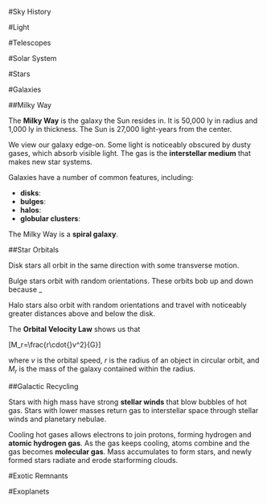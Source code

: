 #Sky History

#Light

#Telescopes

#Solar System

#Stars

#Galaxies

##Milky Way

The **Milky Way** is the galaxy the Sun resides in. It is 50,000 ly in radius and 1,000 ly in thickness. The Sun is 27,000 light-years from the center.

We view our galaxy edge-on. Some light is noticeably obscured by dusty gases, which absorb visible light. The gas is the **interstellar medium** that makes new star systems.

Galaxies have a number of common features, including:

* **disks**:
* **bulges**:
* **halos**:
* **globular clusters**:

The Milky Way is a **spiral galaxy**.

##Star Orbitals

Disk stars all orbit in the same direction with some transverse motion.

Bulge stars orbit with random orientations. These orbits bob up and down because _

Halo stars also orbit with random orientations and travel with noticeably greater distances above and below the disk.

The **Orbital Velocity Law** shows us that

\[M_r=\frac{r\cdot{}v^2}{G}\]

where $v$ is the orbital speed, $r$ is the radius of an object in circular orbit, and $M_r$ is the mass of the galaxy contained within the radius.

##Galactic Recycling

Stars with high mass have strong **stellar winds** that blow bubbles of hot gas. Stars with lower masses return gas to interstellar space through stellar winds and planetary nebulae.

Cooling hot gases allows electrons to join protons, forming hydrogen and **atomic hydrogen gas**. As the gas keeps cooling, atoms combine and the gas becomes **molecular gas**. Mass accumulates to form stars, and newly formed stars radiate and erode starforming clouds.

#Exotic Remnants

#Exoplanets
